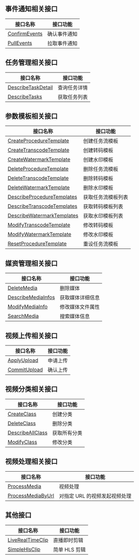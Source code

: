 ## 事件通知相关接口

| 接口名称 | 接口功能 |
|---------|---------|
| [ConfirmEvents](https://cloud.tencent.com/document/api/266/33434) | 确认事件通知 |
| [PullEvents](https://cloud.tencent.com/document/api/266/33433) | 拉取事件通知 |

## 任务管理相关接口

| 接口名称 | 接口功能 |
|---------|---------|
| [DescribeTaskDetail](https://cloud.tencent.com/document/api/266/33431) | 查询任务详情 |
| [DescribeTasks](https://cloud.tencent.com/document/api/266/33430) | 获取任务列表 |

## 参数模板相关接口

| 接口名称 | 接口功能 |
|---------|---------|
| [CreateProcedureTemplate](https://cloud.tencent.com/document/api/266/33897) | 创建任务流模板 |
| [CreateTranscodeTemplate](https://cloud.tencent.com/document/api/266/33773) | 创建转码模板 |
| [CreateWatermarkTemplate](https://cloud.tencent.com/document/api/266/33772) | 创建水印模板 |
| [DeleteProcedureTemplate](https://cloud.tencent.com/document/api/266/33896) | 删除任务流模板 |
| [DeleteTranscodeTemplate](https://cloud.tencent.com/document/api/266/33771) | 删除转码模板 |
| [DeleteWatermarkTemplate](https://cloud.tencent.com/document/api/266/33770) | 删除水印模板 |
| [DescribeProcedureTemplates](https://cloud.tencent.com/document/api/266/33895) | 获取任务流模板列表 |
| [DescribeTranscodeTemplates](https://cloud.tencent.com/document/api/266/33769) | 获取转码模板列表 |
| [DescribeWatermarkTemplates](https://cloud.tencent.com/document/api/266/33768) | 获取水印模板列表 |
| [ModifyTranscodeTemplate](https://cloud.tencent.com/document/api/266/33767) | 修改转码模板 |
| [ModifyWatermarkTemplate](https://cloud.tencent.com/document/api/266/33766) | 修改水印模板 |
| [ResetProcedureTemplate](https://cloud.tencent.com/document/api/266/33894) | 重设任务流模板 |

## 媒资管理相关接口

| 接口名称 | 接口功能 |
|---------|---------|
| [DeleteMedia](https://cloud.tencent.com/document/api/266/31764) | 删除媒体 |
| [DescribeMediaInfos](https://cloud.tencent.com/document/api/266/31763) | 获取媒体详细信息 |
| [ModifyMediaInfo](https://cloud.tencent.com/document/api/266/31762) | 修改媒体文件属性 |
| [SearchMedia](https://cloud.tencent.com/document/api/266/31813) | 搜索媒体信息 |

## 视频上传相关接口

| 接口名称 | 接口功能 |
|---------|---------|
| [ApplyUpload](https://cloud.tencent.com/document/api/266/31767) | 申请上传 |
| [CommitUpload](https://cloud.tencent.com/document/api/266/31766) | 确认上传 |

## 视频分类相关接口

| 接口名称 | 接口功能 |
|---------|---------|
| [CreateClass](https://cloud.tencent.com/document/api/266/31772) | 创建分类 |
| [DeleteClass](https://cloud.tencent.com/document/api/266/31771) | 删除分类 |
| [DescribeAllClass](https://cloud.tencent.com/document/api/266/31770) | 获取所有分类 |
| [ModifyClass](https://cloud.tencent.com/document/api/266/31769) | 修改分类 |

## 视频处理相关接口

| 接口名称 | 接口功能 |
|---------|---------|
| [ProcessMedia](https://cloud.tencent.com/document/api/266/33427) | 视频处理 |
| [ProcessMediaByUrl](https://cloud.tencent.com/document/api/266/33426) | 对指定 URL 的视频发起视频处理 |

## 其他接口

| 接口名称 | 接口功能 |
|---------|---------|
| [LiveRealTimeClip](https://cloud.tencent.com/document/api/266/32587) | 直播即时剪辑 |
| [SimpleHlsClip](https://cloud.tencent.com/document/api/266/33428) | 简单 HLS 剪辑 |


